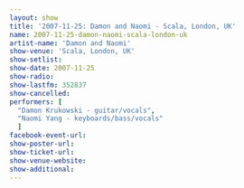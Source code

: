 ```yaml
---
layout: show
title: '2007-11-25: Damon and Naomi - Scala, London, UK'
name: 2007-11-25-damon-naomi-scala-london-uk
artist-name: 'Damon and Naomi'
show-venue: 'Scala, London, UK'
show-setlist: 
show-date: 2007-11-25
show-radio: 
show-lastfm: 352837
show-cancelled: 
performers: [
  "Damon Krukowski - guitar/vocals",
  "Naomi Yang - keyboards/bass/vocals"
  ]
facebook-event-url: 
show-poster-url: 
show-ticket-url: 
show-venue-website: 
show-additional: 
---
```



